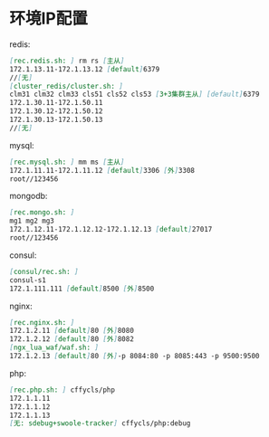 环境IP配置
====
redis:
```markdown
[rec.redis.sh: ] rm rs [主从]
172.1.13.11-172.1.13.12 [default]6379
//[无]
[cluster_redis/cluster.sh: ]
clm31 clm32 clm33 cls51 cls52 cls53 [3+3集群主从] [default]6379
172.1.30.11-172.1.50.11
172.1.30.12-172.1.50.12
172.1.30.13-172.1.50.13
//[无]
```

mysql:
```markdown
[rec.mysql.sh: ] mm ms [主从]
172.1.11.11-172.1.11.12 [default]3306 [外]3308
root//123456
```

mongodb:
```markdown
[rec.mongo.sh: ]
mg1 mg2 mg3
172.1.12.11-172.1.12.12-172.1.12.13 [default]27017
root//123456
```

consul:
```markdown
[consul/rec.sh: ]
consul-s1
172.1.111.111 [default]8500 [外]8500
```

nginx:
```markdown
[rec.nginx.sh: ]
172.1.2.11 [default]80 [外]8080
172.1.2.12 [default]80 [外]8082
[ngx_lua_waf/waf.sh: ]
172.1.2.13 [default]80 [外]-p 8084:80 -p 8085:443 -p 9500:9500
```

php:
```markdown
[rec.php.sh: ] cffycls/php
172.1.1.11
172.1.1.12
172.1.1.13
[无: sdebug+swoole-tracker] cffycls/php:debug
```